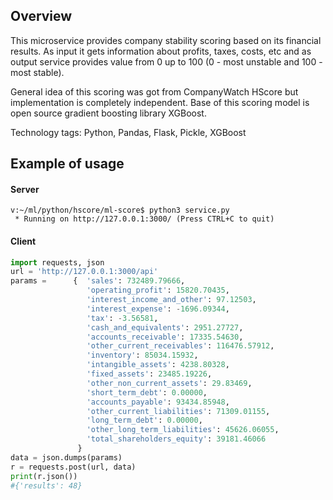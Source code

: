 ## Overview
This microservice provides company stability scoring based on its financial results. As input it gets information about profits, taxes, costs, etc and as output service provides value from 0 up to 100 (0 - most unstable and 100 - most stable).

General idea of this scoring was got from CompanyWatch HScore but implementation is completely independent. Base of this scoring model is open source gradient boosting library XGBoost.

Technology tags: Python, Pandas, Flask, Pickle, XGBoost

## Example of usage
#### Server
```
v:~/ml/python/hscore/ml-score$ python3 service.py 
 * Running on http://127.0.0.1:3000/ (Press CTRL+C to quit)
```

#### Client
```python
import requests, json
url = 'http://127.0.0.1:3000/api'
params =      {  'sales': 732489.79666,
                 'operating_profit': 15820.70435,
                 'interest_income_and_other': 97.12503,
                 'interest_expense': -1696.09344,
                 'tax': -3.56581,
                 'cash_and_equivalents': 2951.27727,
                 'accounts_receivable': 17335.54630,
                 'other_current_receivables': 116476.57912,
                 'inventory': 85034.15932,
                 'intangible_assets': 4238.80328,
                 'fixed_assets': 23485.19226,
                 'other_non_current_assets': 29.83469,
                 'short_term_debt': 0.00000,
                 'accounts_payable': 93434.85948,
                 'other_current_liabilities': 71309.01155,
                 'long_term_debt': 0.00000,
                 'other_long_term_liabilities': 45626.06055,
                 'total_shareholders_equity': 39181.46066
               } 
data = json.dumps(params)
r = requests.post(url, data)
print(r.json())
#{'results': 48}
```
